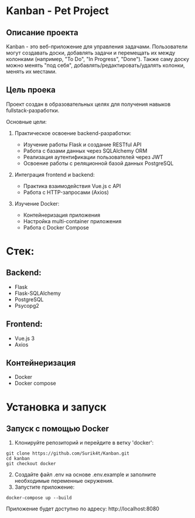 # Kanban - Pet Project
## Описание проекта
Kanban - это веб-приложение для управления задачами. Пользователи могут создавать доски, добавлять задачи и перемещать их между колонками (например, "To Do", "In Progress", "Done").
Также саму доску можно менять "под себя", добавлять/редактировать/удалять колонки, менять их местами.

## Цель проека 
Проект создан в образовательных целях для получения навыков fullstack-разработки.

Основные цели:

1. Практическое освоение backend-разработки:
    * Изучение работы Flask и создание RESTful API
    * Работа с базами данных через SQLAlchemy ORM
    * Реализация аутентификации пользователей через JWT
    * Освоение работы с реляционной базой данных PostgreSQL

2. Интеграция frontend и backend:
    * Практика взаимодействия Vue.js с API
    * Работа с HTTP-запросами (Axios)

3. Изучение Docker:
    * Контейнеризация приложения
    * Настройка multi-container приложения
    * Работа с Docker Compose

# Стек:
## Backend:
* Flask
* Flask-SQLAlchemy
* PostgreSQL
* Psycopg2

## Frontend:
* Vue.js 3 
* Axios 

## Контейнеризация
* Docker
* Docker compose


# Установка и запуск
## Запуск с помощью Docker
1. Клонируйте репозиторий и перейдите в ветку 'docker':
```
git clone https://github.com/Surik4t/Kanban.git
cd kanban
git checkout docker
```
2. Создайте файл .env на основе .env.example и заполните необходимые переменные окружения.
3. Запустите приложение:
```
docker-compose up --build
```
Приложение будет доступно по адресу: http://localhost:8080
